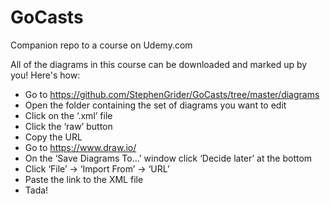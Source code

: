 # GoCasts

Companion repo to a course on Udemy.com

All of the diagrams in this course can be downloaded and marked up by you!  Here's how:

- Go to https://github.com/StephenGrider/GoCasts/tree/master/diagrams
- Open the folder containing the set of diagrams you want to edit
- Click on the ‘.xml’ file
- Click the ‘raw’ button
- Copy the URL
- Go to https://www.draw.io/
- On the ‘Save Diagrams To…’ window click ‘Decide later’ at the bottom
- Click ‘File’ -> ‘Import From’ -> ‘URL’
- Paste the link to the XML file
- Tada!
